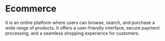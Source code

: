 # Ecommerce
It is an online platform where users can browse, search, and purchase a wide range of products. It offers a user-friendly interface, secure payment processing, and a seamless shopping experience for customers.
